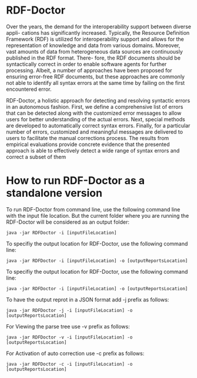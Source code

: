 # RDF-Doctor
Over the years, the demand for the interoperability support between diverse appli-
cations has significantly increased.  Typically, the Resource Definition Framework
(RDF) is utilized for interoperability support and allows for the representation of
knowledge and data from various domains.  Moreover, vast amounts of data from
heterogeneous data sources are continuously published in the RDF format.  There-
fore, the RDF documents should be syntactically correct in order to enable software
agents for further processing.  Albeit, a number of approaches have been proposed
for  ensuring  error-free  RDF  documents,  but  these  approaches  are  commonly  not
able to identify all syntax errors at the same time by failing on the first encountered
error.

RDF-Doctor,  a  holistic  approach  for  detecting  and  resolving
syntactic  errors  in  an  autonomous  fashion.   First,  we  define  a  comprehensive  list
of errors that can be detected along with the customized error messages to allow
users  for  better  understanding  of  the  actual  errors.   Next,  special  methods  are
developed to automatically correct syntax errors.  Finally, for a particular number
of errors, customized and meaningful messages are delivered to users to facilitate the
manual corrections process.  The results from empirical evaluations provide concrete
evidence that the presented approach is able to effectively detect a wide range of
syntax errors and correct a subset of them

# How to run RDF-Doctor as a standalone version 

To run RDF-Doctor from command line, use the following command line with the input file location. But the current folder where you are running the RDF-Doctor will be considered as an output folder:
```
java -jar RDFDoctor -i [inputFileLocation]
```
To specifiy the output location for RDF-Doctor, use the following command line:
```
java -jar RDFDoctor -i [inputFileLocation] -o [outputReportsLocation]
```
To specifiy the output location for RDF-Doctor, use the following command line:
```
java -jar RDFDoctor -i [inputFileLocation] -o [outputReportsLocation]
```
To have the output reprot in a JSON format add -j prefix as follows:
```
java -jar RDFDoctor -j -i [inputFileLocation] -o [outputReportsLocation]
```
For Viewing the parse tree use -v prefix as follows:
```
java -jar RDFDoctor -v -i [inputFileLocation] -o [outputReportsLocation]
```
For Activation of auto correction use -c prefix as follows:
```
java -jar RDFDoctor -c -i [inputFileLocation] -o [outputReportsLocation]
```
